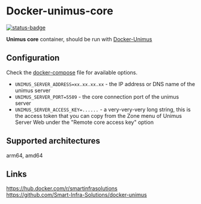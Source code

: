 # Docker-unimus-core

[![status-badge](https://ci.si.solutions/api/badges/2/status.svg)](https://ci.si.solutions/repos/2)

**Unimus core** container, should be run with [Docker-Unimus](https://hub.docker.com/r/smartinfrasolutions/unimus)

## Configuration

Check the [docker-compose](https://github.com/Smart-Infra-Solutions/docker-unimus-core/blob/main/docker-compose.yml) file for available options.

- `UNIMUS_SERVER_ADDRESS=xx.xx.xx.xx` - the IP address or DNS name of the unimus server
- `UNIMUS_SERVER_PORT=5509` - the core connection port of the unimus server
- `UNIMUS_SERVER_ACCESS_KEY=......` - a very-very-very long string, this is the access token that you can copy from the Zone menu of Unimus Server Web under the "Remote core access key" option

## Supported architectures

arm64, amd64  

## Links

<https://hub.docker.com/r/smartinfrasolutions>  
<https://github.com/Smart-Infra-Solutions/docker-unimus>  
